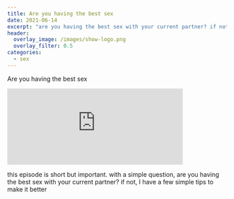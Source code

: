 ```yaml
---
title: Are you having the best sex
date: 2021-06-14
excerpt: "are you having the best sex with your current partner? if not, I have a few simple tips to make it better"
header:
  overlay_image: /images/show-logo.png
  overlay_filter: 0.5
categories:
  - sex
---
```


Are you having the best sex

<iframe src="https://open.spotify.com/embed-podcast/episode/01e5n6QxM6Ci5TGXFs98uT" width="80%" height="175" frameborder="0" allowtransparency="true" allow="encrypted-media"></iframe>

this episode is short but important. with a simple question, are you having the best sex with your current partner? if not, I have a few simple tips to make it better
